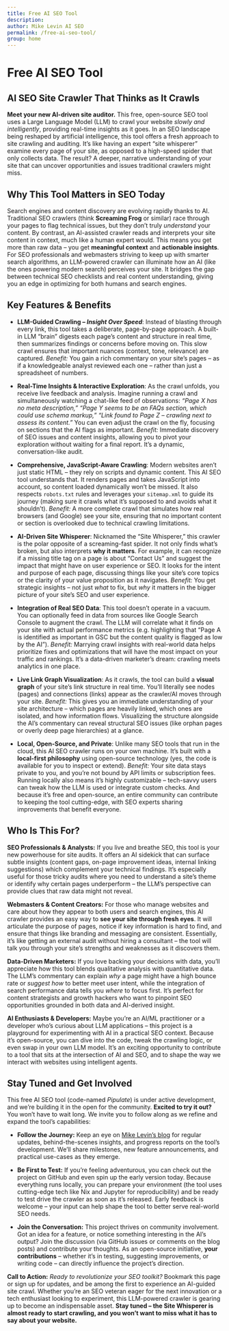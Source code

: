```yaml
---
title: Free AI SEO Tool
description: 
author: Mike Levin AI SEO
permalink: /free-ai-seo-tool/
group: home
---
```


# Free AI SEO Tool

## AI SEO Site Crawler That Thinks as It Crawls

**Meet your new AI-driven site auditor.** This free, open-source SEO tool uses a Large Language Model (LLM) to crawl your website *slowly and intelligently*, providing real-time insights as it goes. In an SEO landscape being reshaped by artificial intelligence, this tool offers a fresh approach to site crawling and auditing. It’s like having an expert “site whisperer” examine every page of your site, as opposed to a high-speed spider that only collects data. The result? A deeper, narrative understanding of your site that can uncover opportunities and issues traditional crawlers might miss.

## Why This Tool Matters in SEO Today

Search engines and content discovery are evolving rapidly thanks to AI. Traditional SEO crawlers (think **Screaming Frog** or similar) race through your pages to flag technical issues, but they don’t truly *understand* your content. By contrast, an AI-assisted crawler reads and interprets your site content in context, much like a human expert would. This means you get more than raw data – you get **meaningful context** and **actionable insights**. For SEO professionals and webmasters striving to keep up with smarter search algorithms, an LLM-powered crawler can illuminate how an AI (like the ones powering modern search) perceives your site. It bridges the gap between technical SEO checklists and real content understanding, giving you an edge in optimizing for both humans and search engines.

## Key Features & Benefits

- **LLM-Guided Crawling – *Insight Over Speed***: Instead of blasting through every link, this tool takes a deliberate, page-by-page approach. A built-in LLM “brain” digests each page’s content and structure in real time, then summarizes findings or concerns before moving on. This slow crawl ensures that important nuances (context, tone, relevance) are captured. *Benefit:* You gain a rich commentary on your site’s pages – as if a knowledgeable analyst reviewed each one – rather than just a spreadsheet of numbers.

- **Real-Time Insights & Interactive Exploration**: As the crawl unfolds, you receive live feedback and analysis. Imagine running a crawl and simultaneously watching a chat-like feed of observations: *“Page X has no meta description,” “Page Y seems to be an FAQs section, which could use schema markup,” “Link found to Page Z – crawling next to assess its content.”* You can even adjust the crawl on the fly, focusing on sections that the AI flags as important. *Benefit:* Immediate discovery of SEO issues and content insights, allowing you to pivot your exploration without waiting for a final report. It’s a dynamic, conversation-like audit. 

- **Comprehensive, JavaScript-Aware Crawling**: Modern websites aren’t just static HTML – they rely on scripts and dynamic content. This AI SEO tool understands that. It renders pages and takes JavaScript into account, so content loaded dynamically won’t be missed. It also respects `robots.txt` rules and leverages your `sitemap.xml` to guide its journey (making sure it crawls what it’s supposed to and avoids what it shouldn’t). *Benefit:* A more complete crawl that simulates how real browsers (and Google) see your site, ensuring that no important content or section is overlooked due to technical crawling limitations.

- **AI-Driven Site **Whisperer****: Nicknamed the “Site Whisperer,” this crawler is the polar opposite of a screaming-fast spider. It not only finds what’s broken, but also interprets **why it matters**. For example, it can recognize if a missing title tag on a page is about “Contact Us” and suggest the impact that might have on user experience or SEO. It looks for the intent and purpose of each page, discussing things like your site’s core topics or the clarity of your value proposition as it navigates. *Benefit:* You get strategic insights – not just *what* to fix, but *why* it matters in the bigger picture of your site’s SEO and user experience.

- **Integration of Real SEO Data**: This tool doesn’t operate in a vacuum. You can optionally feed in data from sources like Google Search Console to augment the crawl. The LLM will correlate what it finds on your site with actual performance metrics (e.g. highlighting that “Page A is identified as important in GSC but the content quality is flagged as low by the AI”). *Benefit:* Marrying crawl insights with real-world data helps prioritize fixes and optimizations that will have the most impact on your traffic and rankings. It’s a data-driven marketer’s dream: crawling meets analytics in one place.

- **Live Link Graph Visualization**: As it crawls, the tool can build a **visual graph** of your site’s link structure in real time. You’ll literally see nodes (pages) and connections (links) appear as the crawler/AI moves through your site. *Benefit:* This gives you an immediate understanding of your site architecture – which pages are heavily linked, which ones are isolated, and how information flows. Visualizing the structure alongside the AI’s commentary can reveal structural SEO issues (like orphan pages or overly deep page hierarchies) at a glance.

- **Local, Open-Source, and Private**: Unlike many SEO tools that run in the cloud, this AI SEO crawler runs on your own machine. It’s built with a **local-first philosophy** using open-source technology (yes, the code is available for you to inspect or extend). *Benefit:* Your site data stays private to you, and you’re not bound by API limits or subscription fees. Running locally also means it’s highly customizable – tech-savvy users can tweak how the LLM is used or integrate custom checks. And because it’s free and open-source, an entire community can contribute to keeping the tool cutting-edge, with SEO experts sharing improvements that benefit everyone.

## Who Is This For?

**SEO Professionals & Analysts:** If you live and breathe SEO, this tool is your new powerhouse for site audits. It offers an AI sidekick that can surface subtle insights (content gaps, on-page improvement ideas, internal linking suggestions) which complement your technical findings. It’s especially useful for those tricky audits where you need to understand a site’s theme or identify why certain pages underperform – the LLM’s perspective can provide clues that raw data might not reveal.

**Webmasters & Content Creators:** For those who manage websites and care about how they appear to both users and search engines, this AI crawler provides an easy way to **see your site through fresh eyes**. It will articulate the purpose of pages, notice if key information is hard to find, and ensure that things like branding and messaging are consistent. Essentially, it’s like getting an external audit without hiring a consultant – the tool will talk you through your site’s strengths and weaknesses as it discovers them.

**Data-Driven Marketers:** If you love backing your decisions with data, you’ll appreciate how this tool blends qualitative analysis with quantitative data. The LLM’s commentary can explain *why* a page might have a high bounce rate or *suggest how* to better meet user intent, while the integration of search performance data tells you *where* to focus first. It’s perfect for content strategists and growth hackers who want to pinpoint SEO opportunities grounded in both data and AI-derived insight.

**AI Enthusiasts & Developers:** Maybe you’re an AI/ML practitioner or a developer who’s curious about LLM applications – this project is a playground for experimenting with AI in a practical SEO context. Because it’s open-source, you can dive into the code, tweak the crawling logic, or even swap in your own LLM model. It’s an exciting opportunity to contribute to a tool that sits at the intersection of AI and SEO, and to shape the way we interact with websites using intelligent agents.

## Stay Tuned and Get Involved

This free AI SEO tool (code-named *Pipulate*) is under active development, and we’re building it in the open for the community. **Excited to try it out?** You won’t have to wait long. We invite you to follow along as we refine and expand the tool’s capabilities:

- **Follow the Journey:** Keep an eye on [Mike Levin’s blog](https://mikelev.in/) for regular updates, behind-the-scenes insights, and progress reports on the tool’s development. We’ll share milestones, new feature announcements, and practical use-cases as they emerge.

- **Be First to Test:** If you’re feeling adventurous, you can check out the project on GitHub and even spin up the early version today. Because everything runs locally, you can prepare your environment (the tool uses cutting-edge tech like Nix and Jupyter for reproducibility) and be ready to test drive the crawler as soon as it’s released. Early feedback is welcome – your input can help shape the tool to better serve real-world SEO needs.

- **Join the Conversation:** This project thrives on community involvement. Got an idea for a feature, or notice something interesting in the AI’s output? Join the discussion (via GitHub issues or comments on the blog posts) and contribute your thoughts. As an open-source initiative, **your contributions** – whether it’s in testing, suggesting improvements, or writing code – can directly influence the project’s direction.

**Call to Action:** *Ready to revolutionize your SEO toolkit?* Bookmark this page or sign up for updates, and be among the first to experience an AI-guided site crawl. Whether you’re an SEO veteran eager for the next innovation or a tech enthusiast looking to experiment, this LLM-powered crawler is gearing up to become an indispensable asset. **Stay tuned – the Site Whisperer is almost ready to start crawling, and you won’t want to miss what it has to say about your website.**
